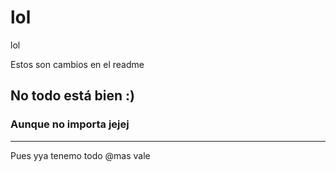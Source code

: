 # lol
lol

Estos son cambios en el readme
## No todo está bien :)
### Aunque no importa jejej
---
Pues yya tenemo todo
@mas vale